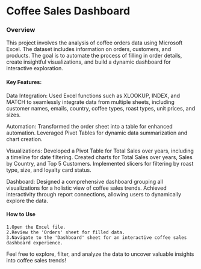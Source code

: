 # Coffee Sales Dashboard 

### Overview

This project involves the analysis of coffee orders data using Microsoft Excel. 
The dataset includes information on orders, customers, and products. 
The goal is to automate the process of filling in order details, create insightful visualizations, and build a dynamic dashboard for interactive exploration.

#### Key Features:

Data Integration:
 Used Excel functions such as XLOOKUP, INDEX, and MATCH to seamlessly integrate data from multiple sheets, 
 including customer names, emails, country, coffee types, roast types, unit prices, and sizes.

Automation:
 Transformed the order sheet into a table for enhanced automation.
 Leveraged Pivot Tables for dynamic data summarization and chart creation.

Visualizations:
 Developed a Pivot Table for Total Sales over years, including a timeline for date filtering.
 Created charts for Total Sales over years, Sales by Country, and Top 5 Customers.
 Implemented slicers for filtering by roast type, size, and loyalty card status.

Dashboard:
 Designed a comprehensive dashboard grouping all visualizations for a holistic view of coffee sales trends.
 Achieved interactivity through report connections, allowing users to dynamically explore the data.

#### How to Use

    1.Open the Excel file.
    2.Review the 'Orders' sheet for filled data.
    3.Navigate to the 'Dashboard' sheet for an interactive coffee sales dashboard experience.

Feel free to explore, filter, and analyze the data to uncover valuable insights into coffee sales trends!
